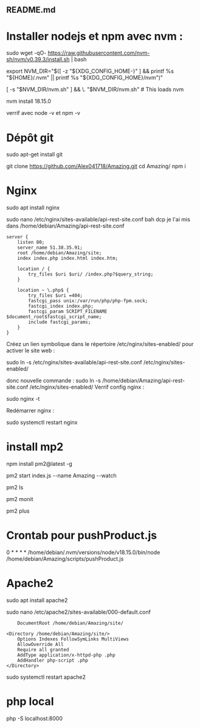 ## README.md

# Installer nodejs et npm avec nvm :


sudo wget -qO- https://raw.githubusercontent.com/nvm-sh/nvm/v0.39.3/install.sh | bash

export NVM_DIR="$([ -z "${XDG_CONFIG_HOME-}" ] && printf %s "${HOME}/.nvm" || printf %s "${XDG_CONFIG_HOME}/nvm")"

[ -s "$NVM_DIR/nvm.sh" ] && \. "$NVM_DIR/nvm.sh" # This loads nvm


nvm install 18.15.0

verrif avec node -v et npm -v


# Dépôt git

sudo apt-get install git

git clone https://github.com/Alex041718/Amazing.git
cd Amazing/
npm i

# Nginx

sudo apt install nginx

sudo nano /etc/nginx/sites-available/api-rest-site.conf
bah dcp je l'ai mis dans /home/debian/Amazing/api-rest-site.conf

```
server {
    listen 80;
    server_name 51.38.35.91;
    root /home/debian/Amazing/site;
    index index.php index.html index.htm;

    location / {
        try_files $uri $uri/ /index.php?$query_string;
    }

    location ~ \.php$ {
        try_files $uri =404;
        fastcgi_pass unix:/var/run/php/php-fpm.sock;
        fastcgi_index index.php;
        fastcgi_param SCRIPT_FILENAME $document_root$fastcgi_script_name;
        include fastcgi_params;
    }
}
```

Créez un lien symbolique dans le répertoire /etc/nginx/sites-enabled/ pour activer le site web :


sudo ln -s /etc/nginx/sites-available/api-rest-site.conf /etc/nginx/sites-enabled/

donc nouvelle commande :
sudo ln -s /home/debian/Amazing/api-rest-site.conf /etc/nginx/sites-enabled/
Verrif config nginx :

sudo nginx -t

Redémarrer nginx :

sudo systemctl restart nginx






# install mp2

npm install pm2@latest -g

pm2 start index.js --name Amazing --watch


pm2 ls

pm2 monit

pm2 plus

# Crontab pour pushProduct.js
0 * * * * /home/debian/.nvm/versions/node/v18.15.0/bin/node /home/debian/Amazing/scripts/pushProduct.js

# Apache2

sudo apt install apache2

sudo nano /etc/apache2/sites-available/000-default.conf
```
    DocumentRoot /home/debian/Amazing/site/
```

````
<Directory /home/debian/Amazing/site/>
    Options Indexes FollowSymLinks MultiViews
    AllowOverride All
    Require all granted
    AddType application/x-httpd-php .php
    AddHandler php-script .php
</Directory>
````
sudo systemctl restart apache2


# php local 

php -S localhost:8000
